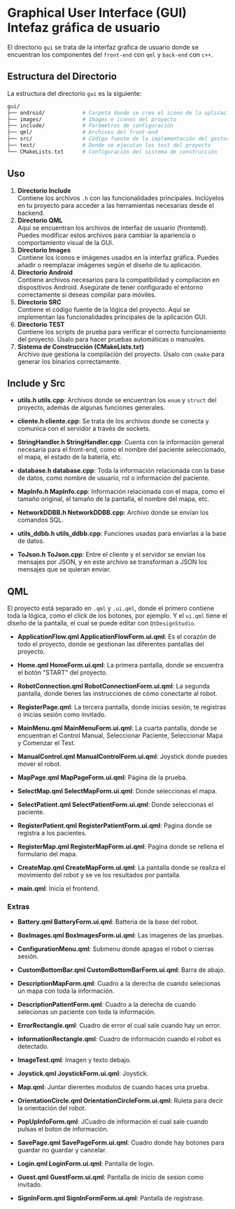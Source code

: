 # Graphical User Interface (GUI) Intefaz gráfica de usuario

El directorio `gui` se trata de la interfaz grafica de usuario donde se encuentran los componentes del `front-end` con `qml` y `back-end` con `c++`.

## Estructura del Directorio

La estructura del directorio `gui` es la siguiente:

``` bash
gui/
├── android/            # Carpeta donde se crea el icono de la aplicacion en android
├── images/             # Images e iconos del proyecto
├── include/            # Parámetros de configuración
├── qml/                # Archivos del front-end
├── src/                # Código fuente de la implementación del gestor de nodos
├── test/               # Donde se ejecutan los test del proyecto
└── CMakeLists.txt      # Configuración del sistema de construcción
```

## Uso

1. **Directorio Include**  
   Contiene los archivos `.h` con las funcionalidades principales. Inclúyelos en tu proyecto para acceder a las herramientas necesarias desde el backend.
2. **Directorio QML**  
   Aquí se encuentran los archivos de interfaz de usuario (frontend). Puedes modificar estos archivos para cambiar la apariencia o comportamiento visual de la GUI.
3. **Directorio Images**  
   Contiene los íconos e imágenes usados en la interfaz gráfica. Puedes añadir o reemplazar imágenes según el diseño de tu aplicación.
4. **Directorio Android**  
   Contiene archivos necesarios para la compatibilidad y compilación en dispositivos Android. Asegúrate de tener configurado el entorno correctamente si deseas compilar para móviles.
5. **Directorio SRC**  
   Contiene el código fuente de la lógica del proyecto. Aquí se implementan las funcionalidades principales de la aplicación GUI.
6. **Directorio TEST**  
   Contiene los scripts de prueba para verificar el correcto funcionamiento del proyecto. Úsalo para hacer pruebas automáticas o manuales.
7. **Sistema de Construcción (CMakeLists.txt)**  
   Archivo que gestiona la compilación del proyecto. Úsalo con `cmake` para generar los binarios correctamente.

## Include y Src

+ **utils.h utils.cpp**: Archivos donde se encuentran los `enum` y `struct` del proyecto, además de algunas funciones generales.

+ **cliente.h cliente.cpp**: Se trata de los archivos donde se conecta y comunica con el servidor a través de sockets.

+ **StringHandler.h StringHandler.cpp**: Cuenta con la información general necesaria para el front-end, como el nombre del paciente seleccionado, el mapa, el estado de la batería, etc.

+ **database.h database.cpp**: Toda la información relacionada con la base de datos, como nombre de usuario, rol o información del paciente.

+ **MapInfo.h MapInfo.cpp**: Información relacionada con el mapa, como el tamaño original, el tamaño de la pantalla, el nombre del mapa, etc.

+ **NetworkDDBB.h NetworkDDBB.cpp**: Archivo donde se envían los comandos SQL.

+ **utils_ddbb.h utils_ddbb.cpp**: Funciones usadas para enviarlas a la base de datos.

+ **ToJson.h ToJson.cpp**: Entre el cliente y el servidor se envían los mensajes por JSON, y en este archivo se transforman a JSON los mensajes que se quieran enviar.
## QML
El proyecto está separado en `.qml` y `.ui.qml`, donde el primero contiene toda la lógica, como el click de los botones, por ejemplo. Y el `ui.qml` tiene el diseño de la pantalla, el cual se puede editar con `QtDesignStudio`.

+ **ApplicationFlow.qml ApplicationFlowForm.ui.qml**: Es el corazón de todo el proyecto, donde se gestionan las diferentes pantallas del proyecto.

+ **Home.qml HomeForm.ui.qml**: La primera pantalla, donde se encuentra el botón "START" del proyecto.

+ **RobotConnection.qml RobotConnectionForm.ui.qml**: La segunda pantalla, donde tienes las instrucciones de cómo conectarte al robot.

+ **RegisterPage.qml**: La tercera pantalla, donde inicias sesión, te registras o inicias sesión como invitado.

+ **MainMenu.qml MainMenuForm.ui.qml**: La cuarta pantalla, donde se encuentran el Control Manual, Seleccionar Paciente, Seleccionar Mapa y Comenzar el Test.

+ **ManualControl.qml ManualControlForm.ui.qml**: Joystick donde puedes mover el robot.

+ **MapPage.qml MapPageForm.ui.qml**: Página de la prueba.

+ **SelectMap.qml SelectMapForm.ui.qml**: Donde seleccionas el mapa.

+ **SelectPatient.qml SelectPatientForm.ui.qml**: Donde seleccionas el paciente.

+ **RegisterPatient.qml RegisterPatientForm.ui.qml**: Pagina donde se registra a los pacientes.

+ **RegisterMap.qml RegisterMapForm.ui.qml**: Pagina donde se rellena el formulario del mapa.

+ **CreateMap.qml CreateMapForm.ui.qml**: La pantalla donde se realiza el movimiento del robot y se ve los resultados por pantalla.

+ **main.qml**: Inicia el frontend.


### Extras
+ **Battery.qml BatteryForm.ui.qml**: Batteria de la base del robot.

+ **BoxImages.qml BoxImagesForm.ui.qml**: Las imagenes de las pruebas.

+ **ConfigurationMenu.qml**: Submenu donde apagas el robot o cierras sesión.

+ **CustomBottomBar.qml CustomBottomBarForm.ui.qml**: Barra de abajo.

+ **DescriptionMapForm.qml**: Cuadro a la derecha de cuando selecionas un mapa con toda la información.

+ **DescriptionPatientForm.qml**: Cuadro a la derecha de cuando selecionas un paciente con toda la información.

+ **ErrorRectangle.qml**: Cuadro de error el cual sale cuando hay un error.

+ **InformationRectangle.qml**: Cuadro de información cuando el robot es detectado.

+ **ImageTest.qml**: Imagen y texto debajo.

+ **Joystick.qml JoystickForm.ui.qml**: Joystick.

+ **Map.qml**: Juntar dierentes modulos de cuando haces una prueba.

+ **OrientationCircle.qml OrientationCircleForm.ui.qml**: Ruleta para decir la orientación del robot.

+ **PopUpInfoForm.qml**: JCuadro de información el cual sale cuando pulsas el boton de información.

+ **SavePage.qml SavePageForm.ui.qml**: Cuadro donde hay botones para guardar no guardar y cancelar.

+ **Login.qml LoginForm.ui.qml**: Pantalla de login.

+ **Guest.qml GuestForm.ui.qml**: Pantalla de inicio de sesion como invitado.

+ **SignInForm.qml SignInFormForm.ui.qml**: Pantalla de registrase.

